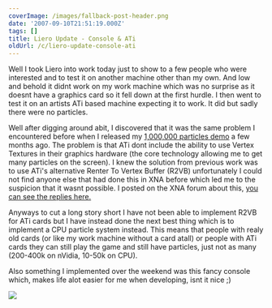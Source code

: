 ```yaml
---
coverImage: /images/fallback-post-header.png
date: '2007-09-10T21:51:19.000Z'
tags: []
title: Liero Update - Console & ATi
oldUrl: /c/liero-update-console-ati
---
```


Well I took Liero into work today just to show to a few people who were interested and to test it on another machine other than my own. And low and behold it didnt work on my work machine which was no surprise as it doesnt have a graphics card so it fell down at the first hurdle. I then went to test it on an artists ATi based machine expecting it to work. It did but sadly there were no particles.

<!-- more -->

Well after digging around abit, I discovered that it was the same problem I encountered before when I released my [1,000,000 particles demo](https://www.mikecann.co.uk/?p=163) a few months ago. The problem is that ATi dont include the ability to use Vertex Textures in their graphics hardware (the core technology allowing me to get many particles on the screen). I knew the solution from previous work was to use ATi's alternative Renter To Vertex Buffer (R2VB) unfortunately I could not find anyone else that had done this in XNA before which led me to the suspicion that it wasnt possible. I posted on the XNA forum about this, [you can see the replies here.](https://forums.xna.com/24255/ShowThread.aspx#24255)

Anyways to cut a long story short I have not been able to implement R2VB for ATi cards but I have instead done the next best thing which is to implement a CPU particle system instead. This means that people with realy old cards (or like my work machine without a card atall) or people with ATi cards they can still play the game and still have particles, just not as many (200-400k on nVidia, 10-50k on CPU).

Also something I implemented over the weekend was this fancy console which, makes life alot easier for me when developing, isnt it nice ;)

![](https://www.mikecann.co.uk/Images/LieroXNA/liero02.png)
